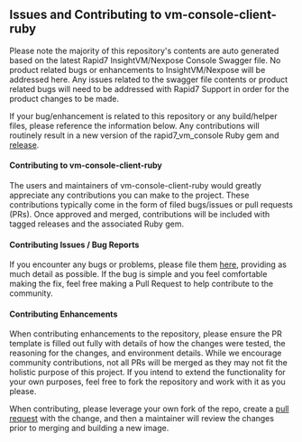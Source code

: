## Issues and Contributing to vm-console-client-ruby

Please note the majority of this repository's contents are auto generated based on the latest Rapid7 InsightVM/Nexpose 
Console Swagger file.  No product related bugs or enhancements to InsightVM/Nexpose will be addressed here.  Any issues 
related to the swagger file contents or product related bugs will need to be addressed with Rapid7 Support in order
for the product changes to be made.  

If your bug/enhancement is related to this repository or any build/helper files, please reference the information below.
Any contributions will routinely result in a new version of the rapid7_vm_console Ruby gem and 
[release](https://github.com/rapid7/vm-console-client-ruby/releases).

#### Contributing to vm-console-client-ruby

The users and maintainers of vm-console-client-ruby would greatly appreciate any contributions you can make to the project. 
These contributions typically come in the form of filed bugs/issues or pull requests (PRs). Once approved and merged, 
contributions will be included with tagged releases and the associated Ruby gem.

#### Contributing Issues / Bug Reports

If you encounter any bugs or problems, please file them 
[here](https://github.com/rapid7/vm-console-client-ruby/issues/new), providing as much detail as possible. If the bug is 
simple and you feel comfortable making the fix, feel free making a Pull Request to help contribute to the community.

#### Contributing Enhancements

When contributing enhancements to the repository, please ensure the PR template is filled out fully with details of how 
the changes were tested, the reasoning for the changes, and environment details.  While we encourage community 
contributions, not all PRs will be merged as they may not fit the holistic purpose of this project.  If you intend to
 extend the functionality for your own purposes, feel free to fork the repository and work with it as you please.
 
When contributing, please leverage your own fork of the repo, create a 
[pull request](https://github.com/rapid7/vm-console-client-ruby/pulls) with the change, and then a 
maintainer will review the changes prior to merging and building a new image.
